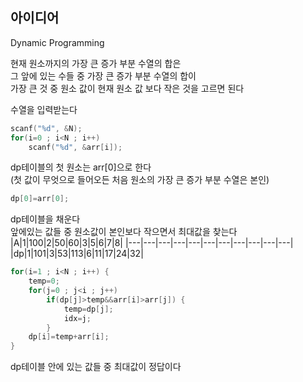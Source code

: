 ## 아이디어
Dynamic Programming  
  
현재 원소까지의 가장 큰 증가 부분 수열의 합은  
그 앞에 있는 수들 중 가장 큰 증가 부분 수열의 합이  
가장 큰 것 중 원소 값이 현재 원소 값 보다 작은 것을 고르면 된다  
  
수열을 입력받는다
```c
scanf("%d", &N);
for(i=0 ; i<N ; i++)
	scanf("%d", &arr[i]);
```
dp테이블의 첫 원소는 arr[0]으로 한다  
(첫 값이 무엇으로 들어오든 처음 원소의 가장 큰 증가 부분 수열은 본인)
```c
dp[0]=arr[0];
```
dp테이블을 채운다  
앞에있는 값들 중 원소값이 본인보다 작으면서 최대값을 찾는다  
|A|1|100|2|50|60|3|5|6|7|8|
|---|---|---|---|---|---|---|---|---|---|---|
|dp|1|101|3|53|113|6|11|17|24|32|
```c
for(i=1 ; i<N ; i++) {
	temp=0;
	for(j=0 ; j<i ; j++)
		if(dp[j]>temp&&arr[i]>arr[j]) {
			temp=dp[j];
			idx=j;
		}
	dp[i]=temp+arr[i];
}
```
dp테이블 안에 있는 값들 중 최대값이 정답이다
